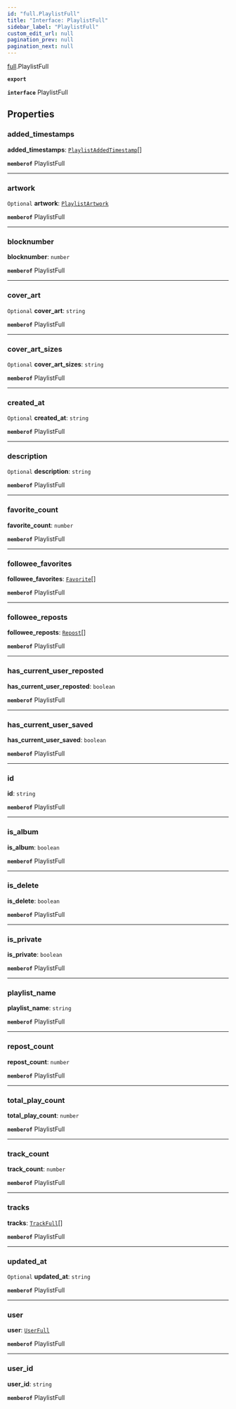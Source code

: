 ```yaml
---
id: "full.PlaylistFull"
title: "Interface: PlaylistFull"
sidebar_label: "PlaylistFull"
custom_edit_url: null
pagination_prev: null
pagination_next: null
---
```


[full](../namespaces/full.md).PlaylistFull

**`export`**

**`interface`** PlaylistFull

## Properties

### added\_timestamps

 **added\_timestamps**: [`PlaylistAddedTimestamp`](full.PlaylistAddedTimestamp.md)[]

**`memberof`** PlaylistFull

___

### artwork

 `Optional` **artwork**: [`PlaylistArtwork`](full.PlaylistArtwork.md)

**`memberof`** PlaylistFull

___

### blocknumber

 **blocknumber**: `number`

**`memberof`** PlaylistFull

___

### cover\_art

 `Optional` **cover\_art**: `string`

**`memberof`** PlaylistFull

___

### cover\_art\_sizes

 `Optional` **cover\_art\_sizes**: `string`

**`memberof`** PlaylistFull

___

### created\_at

 `Optional` **created\_at**: `string`

**`memberof`** PlaylistFull

___

### description

 `Optional` **description**: `string`

**`memberof`** PlaylistFull

___

### favorite\_count

 **favorite\_count**: `number`

**`memberof`** PlaylistFull

___

### followee\_favorites

 **followee\_favorites**: [`Favorite`](full.Favorite.md)[]

**`memberof`** PlaylistFull

___

### followee\_reposts

 **followee\_reposts**: [`Repost`](full.Repost.md)[]

**`memberof`** PlaylistFull

___

### has\_current\_user\_reposted

 **has\_current\_user\_reposted**: `boolean`

**`memberof`** PlaylistFull

___

### has\_current\_user\_saved

 **has\_current\_user\_saved**: `boolean`

**`memberof`** PlaylistFull

___

### id

 **id**: `string`

**`memberof`** PlaylistFull

___

### is\_album

 **is\_album**: `boolean`

**`memberof`** PlaylistFull

___

### is\_delete

 **is\_delete**: `boolean`

**`memberof`** PlaylistFull

___

### is\_private

 **is\_private**: `boolean`

**`memberof`** PlaylistFull

___

### playlist\_name

 **playlist\_name**: `string`

**`memberof`** PlaylistFull

___

### repost\_count

 **repost\_count**: `number`

**`memberof`** PlaylistFull

___

### total\_play\_count

 **total\_play\_count**: `number`

**`memberof`** PlaylistFull

___

### track\_count

 **track\_count**: `number`

**`memberof`** PlaylistFull

___

### tracks

 **tracks**: [`TrackFull`](full.TrackFull.md)[]

**`memberof`** PlaylistFull

___

### updated\_at

 `Optional` **updated\_at**: `string`

**`memberof`** PlaylistFull

___

### user

 **user**: [`UserFull`](full.UserFull.md)

**`memberof`** PlaylistFull

___

### user\_id

 **user\_id**: `string`

**`memberof`** PlaylistFull
